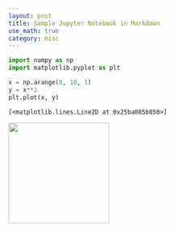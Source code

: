 ```yaml
---
layout: post
title: Sample Jupyter Notebook in Markdown
use_math: true
category: misc
---
```


```python
import numpy as np
import matplotlib.pyplot as plt
```


```python
x = np.arange(0, 10, 1)
y = x**2
plt.plot(x, y)
```




    [<matplotlib.lines.Line2D at 0x25ba085b850>]




<img src="osunotebook/misc/Sample_files/Sample_1_1.png" width="200" height="200"/>
    



```python

```
